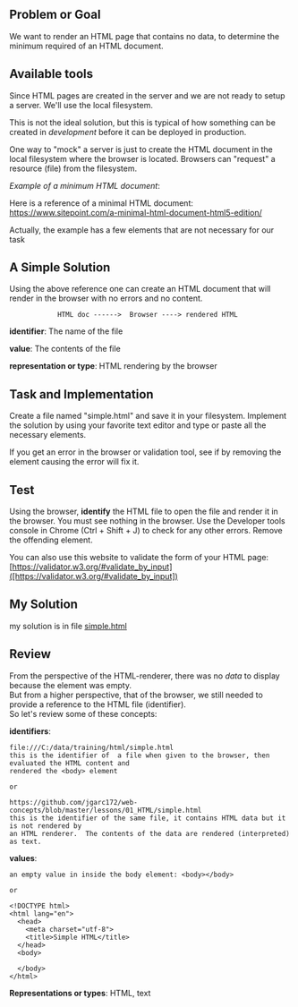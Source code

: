 ## **Problem or Goal**

We want to render an HTML page that contains no data, to determine the minimum required of an HTML document.

## Available tools

Since HTML pages are created in the server and we are not ready to setup a server.  We'll use the local filesystem.

This is not the ideal solution, but this is typical of how something can be created in *development* before it
can be deployed in production.

One way to "mock" a server is just to create the HTML document in the local filesystem where the browser is located.  Browsers can "request" a resource (file) from the filesystem.

_Example of a minimum HTML document_:

Here is a reference of a minimal HTML document: https://www.sitepoint.com/a-minimal-html-document-html5-edition/

Actually, the example has a few elements that are not necessary for our task

## A Simple Solution

Using the above reference one can create an HTML document that will render in the browser with no errors and no content.


				HTML doc ------>  Browser ----> rendered HTML
				

**identifier**:       The name of the file

**value**:          The contents of the file

**representation or type**: HTML rendering by the browser


## Task and Implementation

Create a file named "simple.html" and save it in your filesystem.  Implement the solution by using your 
favorite text editor and type or paste all the necessary elements.  

If you get an error in the browser or validation tool, see if by removing the element causing the error will fix it.

## Test 
 
Using the browser, **identify** the HTML file to open the file and render it in the browser.  You must see nothing 
in the browser.  Use the Developer tools console in Chrome (Ctrl + Shift + J) to check for any other errors.  Remove the offending element.

You can also use this website to validate the form of your HTML page:
[https://validator.w3.org/#validate_by_input]([https://validator.w3.org/#validate_by_input])
    
## My Solution

my solution is in file [simple.html](https://github.com/jgarc172/web-concepts/blob/master/lessons/01_HTML/simple.html)

## Review

From the perspective of the HTML-renderer, there was no *data* to display because the <body> element was empty.  
But from a higher perspective, that of the browser, we still needed to provide a reference to the HTML file (identifier).  
So let's review some of these concepts:

**identifiers**:  

    file:///C:/data/training/html/simple.html
    this is the identifier of  a file when given to the browser, then evaluated the HTML content and 
    rendered the <body> element
    
    or
    
    https://github.com/jgarc172/web-concepts/blob/master/lessons/01_HTML/simple.html
    this is the identifier of the same file, it contains HTML data but it is not rendered by 
    an HTML renderer.  The contents of the data are rendered (interpreted) as text.
                
**values**:   
    
    an empty value in inside the body element: <body></body>
    
    or

    <!DOCTYPE html>
    <html lang="en">
      <head>
        <meta charset="utf-8">
        <title>Simple HTML</title>
      </head>
      <body>
    
      </body>
    </html>
    
**Representations or types**:   HTML, text
